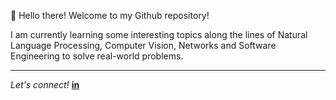 :wave: Hello there! Welcome to my Github repository!

I am currently learning some interesting topics along the lines of Natural Language Processing, Computer Vision, Networks and Software Engineering to solve real-world problems. 

<!-- [![Anurag's GitHub stats](https://github-readme-stats.vercel.app/api?username=abhishekchandar&count_private=true&hide_title=true&theme=dracula)](https://github.com/anuraghazra/github-readme-stats) -->


***
<!-- Here is a link to my [**personal website**](https://abhishekchandar.github.io/) -->


*Let's connect!* [**in**](https://www.linkedin.com/in/abhishekchandar/)
